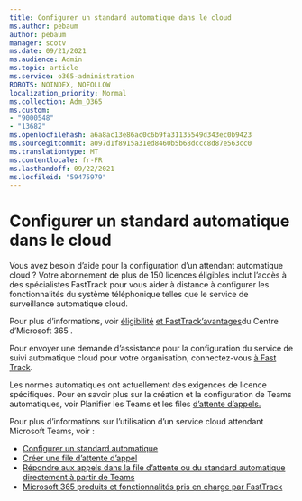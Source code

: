 ```yaml
---
title: Configurer un standard automatique dans le cloud
ms.author: pebaum
author: pebaum
manager: scotv
ms.date: 09/21/2021
ms.audience: Admin
ms.topic: article
ms.service: o365-administration
ROBOTS: NOINDEX, NOFOLLOW
localization_priority: Normal
ms.collection: Adm_O365
ms.custom:
- "9000548"
- "13682"
ms.openlocfilehash: a6a8ac13e86ac0c6b9fa31135549d343ec0b9423
ms.sourcegitcommit: a097d1f8915a31ed8460b5b68dccc8d87e563cc0
ms.translationtype: MT
ms.contentlocale: fr-FR
ms.lasthandoff: 09/22/2021
ms.locfileid: "59475979"
---
```

# <a name="set-up-a-cloud-auto-attendant"></a>Configurer un standard automatique dans le cloud

Vous avez besoin d’aide pour la configuration d’un attendant automatique cloud ? Votre abonnement de plus de 150 licences éligibles inclut l’accès à des spécialistes FastTrack pour vous aider à distance à configurer les fonctionnalités du système téléphonique telles que le service de surveillance automatique cloud.

Pour plus d’informations, voir [éligibilité](https://docs.microsoft.com/fasttrack/eligibility) [et FastTrack’avantages](https://docs.microsoft.com/fasttrack/introduction#what-is-fasttrack-for-microsoft-365)du Centre d’Microsoft 365 .

Pour envoyer une demande d’assistance pour la configuration du service de suivi automatique cloud pour votre organisation, connectez-vous [à Fast Track](https://www.microsoft.com/fasttrack?rtc=1).

Les normes automatiques ont actuellement des exigences de licence spécifiques. Pour en savoir plus sur la création et la configuration de Teams automatiques, voir Planifier les Teams et les files [d’attente d’appels.](https://docs.microsoft.com/microsoftteams/what-are-phone-system-auto-attendants)

Pour plus d’informations sur l’utilisation d’un service cloud attendant Microsoft Teams, voir :

- [Configurer un standard automatique](https://docs.microsoft.com/microsoftteams/create-a-phone-system-auto-attendant)
- [Créer une file d’attente d’appel](https://docs.microsoft.com/microsoftteams/create-a-phone-system-call-queue)
- [Répondre aux appels dans la file d’attente ou du standard automatique directement à partir de Teams](https://docs.microsoft.com/microsoftteams/answer-auto-attendant-and-call-queue-calls)
- [Microsoft 365 produits et fonctionnalités pris en charge par FastTrack](https://docs.microsoft.com/fasttrack/products-and-capabilities#office-365)

